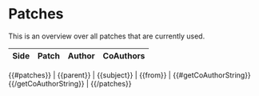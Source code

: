 # Patches

<!--- 
This file is autogenerated! Modify the .template.md to make changes!
--->

This is an overview over all patches that are currently used.

| Side | Patch        | Author           | CoAuthors  |
| ----- | ------------- |:-------------:| -----:|
{{#patches}}
| {{parent}} |  {{subject}}      | {{from}} | {{#getCoAuthorString}}{{/getCoAuthorString}} |
{{/patches}}